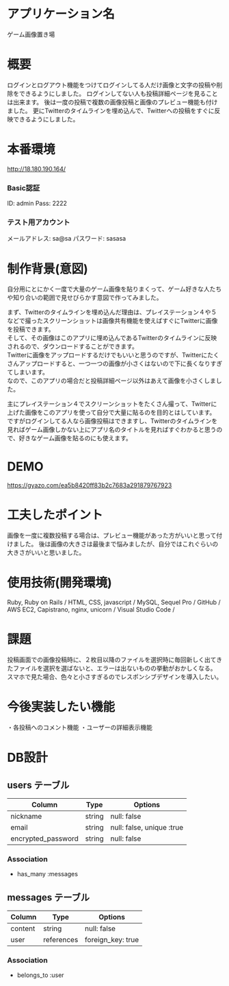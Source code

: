 # アプリケーション名
ゲーム画像置き場

# 概要
ログインとログアウト機能をつけてログインしてる人だけ画像と文字の投稿や削除をできるようにしました。
ログインしてない人も投稿詳細ページを見ることは出来ます。
後は一度の投稿で複数の画像投稿と画像のプレビュー機能も付けました。
更にTwitterのタイムラインを埋め込んで、Twitterへの投稿をすぐに反映できるようにしました。

# 本番環境
http://18.180.190.164/

### Basic認証
ID: admin
Pass: 2222

### テスト用アカウント
メールアドレス: sa@sa
パスワード: sasasa

# 制作背景(意図)
自分用にとにかく一度で大量のゲーム画像を貼りまくって、ゲーム好きな人たちや知り合いの範囲で見せびらかす意図で作ってみました。

まず、Twitterのタイムラインを埋め込んだ理由は、プレイステーション４や５などで撮ったスクリーンショットは画像共有機能を使えばすぐにTwitterに画像を投稿できます。<br>
そして、その画像はこのアプリに埋め込んであるTwitterのタイムラインに反映されるので、ダウンロードすることができます。<br>
Twitterに画像をアップロードするだけでもいいと思うのですが、Twitterにたくさんアップロードすると、一つ一つの画像が小さくはないので下に長くなりすぎてしまいます。<br>
なので、このアプリの場合だと投稿詳細ページ以外はあえて画像を小さくしました。

主にプレイステーション４でスクリーンショットをたくさん撮って、Twitterに上げた画像をこのアプリを使って自分で大量に貼るのを目的とはしています。<br>
ですがログインしてる人なら画像投稿はできますし、Twitterのタイムラインを見ればゲーム画像しかない上にアプリ名のタイトルを見ればすぐわかると思うので、好きなゲーム画像を貼るのにも使えます。

# DEMO
https://gyazo.com/ea5b8420ff83b2c7683a291879767923


# 工夫したポイント
画像を一度に複数投稿する場合は、プレビュー機能があった方がいいと思って付けました。
後は画像の大きさは最後まで悩みましたが、自分ではこれぐらいの大きさがいいと思いました。

# 使用技術(開発環境)
Ruby, Ruby on Rails / HTML, CSS, javascript / MySQL, Sequel Pro / GitHub / AWS EC2, Capistrano, nginx, unicorn / Visual Studio Code /

# 課題
投稿画面での画像投稿時に、２枚目以降のファイルを選択時に毎回新しく出てきたファイルを選択を選ばないと、エラーは出ないものの挙動がおかしくなる。
スマホで見た場合、色々と小さすぎるのでレスポンシブデザインを導入したい。

# 今後実装したい機能
・各投稿へのコメント機能
・ユーザーの詳細表示機能

# DB設計

## users テーブル

| Column             | Type    | Options                   |
| ------------------ | ------- | ------------------------- |
| nickname           | string  | null: false               |
| email              | string  | null: false, unique :true |
| encrypted_password | string  | null: false               |

### Association

- has_many :messages

## messages テーブル

| Column           | Type       | Options           |
| ---------------- | ---------- | ----------------- |
| content          | string     | null: false       |
| user             | references | foreign_key: true |

### Association

- belongs_to :user